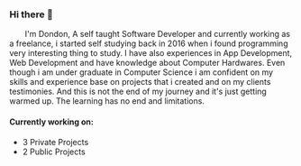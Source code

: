 ### Hi there :wave:
  
&nbsp;&nbsp;&nbsp;&nbsp;&nbsp;&nbsp; I'm Dondon, A self taught Software Developer and currently working as a freelance, i started self studying back in 2016 when i found programming very interesting thing to study. I have also experiences in App Development, Web Development and have knowledge about Computer Hardwares. Even though i am under graduate in Computer Science i am confident on my skills and experience base on projects that i created and on my clients testimonies. And this is not the end of my journey and it's just getting warmed up. The learning has no end and limitations.


#### Currently working on:
* 3 Private Projects
* 2 Public Projects












